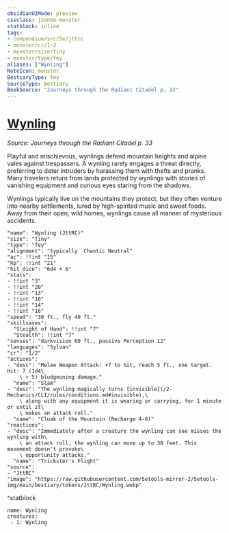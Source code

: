 ```yaml
---
obsidianUIMode: preview
cssclass: json5e-monster
statblock: inline
tags:
- compendium/src/5e/jttrc
- monster/cr/1-2
- monster/size/tiny
- monster/type/fey
aliases: ["Wynling"]
NoteIcon: monster
BestiaryType: fey
SourceType: Bestiary
BookSource: "Journeys through the Radiant Citadel p. 33"
---
```

# [Wynling](2-Mechanics/CLI/bestiary/fey/wynling-jttrc.md)
*Source: Journeys through the Radiant Citadel p. 33*  

Playful and mischievous, wynlings defend mountain heights and alpine vales against trespassers. A wynling rarely engages a threat directly, preferring to deter intruders by harassing them with thefts and pranks. Many travelers return from lands protected by wynlings with stories of vanishing equipment and curious eyes staring from the shadows.

Wynlings typically live on the mountains they protect, but they often venture into nearby settlements, lured by high-spirited music and sweet foods. Away from their open, wild homes, wynlings cause all manner of mysterious accidents.

```statblock
"name": "Wynling (JttRC)"
"size": "Tiny"
"type": "fey"
"alignment": "typically  Chaotic Neutral"
"ac": !!int "15"
"hp": !!int "21"
"hit_dice": "6d4 + 6"
"stats":
- !!int "3"
- !!int "20"
- !!int "13"
- !!int "10"
- !!int "14"
- !!int "16"
"speed": "30 ft., fly 40 ft."
"skillsaves":
  "Sleight of Hand": !!int "7"
  "Stealth": !!int "7"
"senses": "darkvision 60 ft., passive Perception 12"
"languages": "Sylvan"
"cr": "1/2"
"actions":
- "desc": "Melee Weapon Attack: +7 to hit, reach 5 ft., one target. Hit: 7 (1d4\
    \ + 5) bludgeoning damage."
  "name": "Slam"
- "desc": "The wynling magically turns [invisible](/2-Mechanics/CLI/rules/conditions.md#invisible),\
    \ along with any equipment it is wearing or carrying, for 1 minute or until it\
    \ makes an attack roll."
  "name": "Cloak of the Mountain (Recharge 4-6)"
"reactions":
- "desc": "Immediately after a creature the wynling can see misses the wynling with\
    \ an attack roll, the wynling can move up to 30 feet. This movement doesn't provoke\
    \ opportunity attacks."
  "name": "Trickster's Flight"
"source":
- "JttRC"
"image": "https://raw.githubusercontent.com/5etools-mirror-2/5etools-img/main/bestiary/tokens/JttRC/Wynling.webp"
```
^statblock

```encounter-table
name: Wynling
creatures:
 - 1: Wynling
```